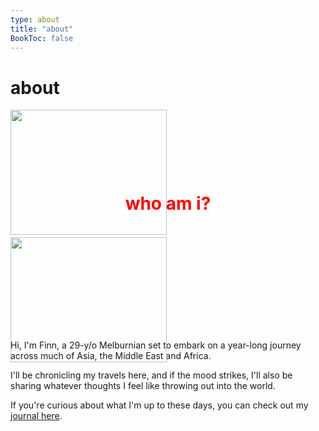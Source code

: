 ```yaml
---
type: about
title: "about"
BookToc: false
---
```


# about

<html lang="en">
<head>
    <meta charset="UTF-8">
    <meta name="viewport" content="width=device-width, initial-scale=1.0">
    <title>Image Behind Text</title>
    <style>
        .background-container {
            position: relative;
            width: 100%;
            height: 300px; /* Adjust height as needed */
            background-image: url('/images/chimp.jpg');
            background-size: cover;
            background-position: center;
            color: white; /* Adjust text color as needed */
        }
        .background-container h2 {
            position: absolute;
            top: 50%;
            left: 50%;
            transform: translate(-50%, -50%);
            font-size: 2em; /* Adjust font size as needed */
            margin: 0;
        }
    </style>
</head>
<body>
    <div class="background-container">
        <span style="color:red;"><h2>who am i?</h2></span>
        <img src="/images/Finn.jpg" width="250" height="200" alt="Finn">
        ㅤㅤㅤㅤㅤㅤㅤㅤ
        <img src="/images/atmos.webp" width="250" height="200" alt="Atmos">
    </div>
</body>
</html>
<br><br><br><br>
Hi, I'm Finn, a 29-y/o Melburnian set to embark on a year-long journey across much of Asia, the Middle East and Africa. 

I'll be chronicling my travels here, and if the mood strikes, I'll also be sharing whatever thoughts I feel like throwing out into the world.

If you're curious about what I'm up to these days, you can check out my [journal here](/posts/).